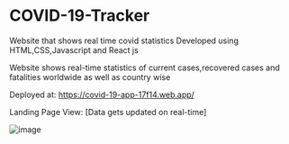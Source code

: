 # COVID-19-Tracker
Website that shows real time covid statistics
Developed using HTML,CSS,Javascript and React js 

Website shows real-time statistics of current cases,recovered cases and fatalities worldwide as well as country wise


Deployed at: https://covid-19-app-17f14.web.app/

Landing Page View: 
[Data gets updated on real-time]

![image](https://user-images.githubusercontent.com/85195380/177700657-dd675050-02ca-4999-854a-2671f9a508c6.png)





